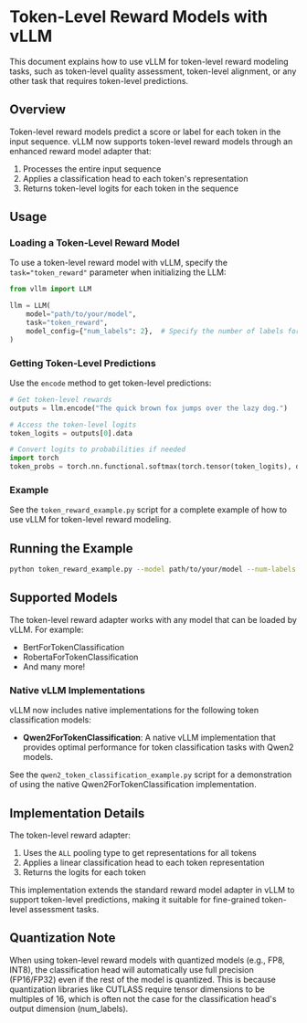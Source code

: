 # Token-Level Reward Models with vLLM

This document explains how to use vLLM for token-level reward modeling tasks, such as token-level quality assessment, token-level alignment, or any other task that requires token-level predictions.

## Overview

Token-level reward models predict a score or label for each token in the input sequence. vLLM now supports token-level reward models through an enhanced reward model adapter that:

1. Processes the entire input sequence
2. Applies a classification head to each token's representation
3. Returns token-level logits for each token in the sequence

## Usage

### Loading a Token-Level Reward Model

To use a token-level reward model with vLLM, specify the `task="token_reward"` parameter when initializing the LLM:

```python
from vllm import LLM

llm = LLM(
    model="path/to/your/model",
    task="token_reward",
    model_config={"num_labels": 2},  # Specify the number of labels for your task
)
```

### Getting Token-Level Predictions

Use the `encode` method to get token-level predictions:

```python
# Get token-level rewards
outputs = llm.encode("The quick brown fox jumps over the lazy dog.")

# Access the token-level logits
token_logits = outputs[0].data

# Convert logits to probabilities if needed
import torch
token_probs = torch.nn.functional.softmax(torch.tensor(token_logits), dim=-1)
```

### Example

See the `token_reward_example.py` script for a complete example of how to use vLLM for token-level reward modeling.

## Running the Example

```bash
python token_reward_example.py --model path/to/your/model --num-labels 2
```

## Supported Models

The token-level reward adapter works with any model that can be loaded by vLLM. For example:

- BertForTokenClassification
- RobertaForTokenClassification
- And many more!

### Native vLLM Implementations

vLLM now includes native implementations for the following token classification models:

- **Qwen2ForTokenClassification**: A native vLLM implementation that provides optimal performance for token classification tasks with Qwen2 models.

See the `qwen2_token_classification_example.py` script for a demonstration of using the native Qwen2ForTokenClassification implementation.

## Implementation Details

The token-level reward adapter:

1. Uses the `ALL` pooling type to get representations for all tokens
2. Applies a linear classification head to each token representation
3. Returns the logits for each token

This implementation extends the standard reward model adapter in vLLM to support token-level predictions, making it suitable for fine-grained token-level assessment tasks.

## Quantization Note

When using token-level reward models with quantized models (e.g., FP8, INT8), the classification head will automatically use full precision (FP16/FP32) even if the rest of the model is quantized. This is because quantization libraries like CUTLASS require tensor dimensions to be multiples of 16, which is often not the case for the classification head's output dimension (num_labels).